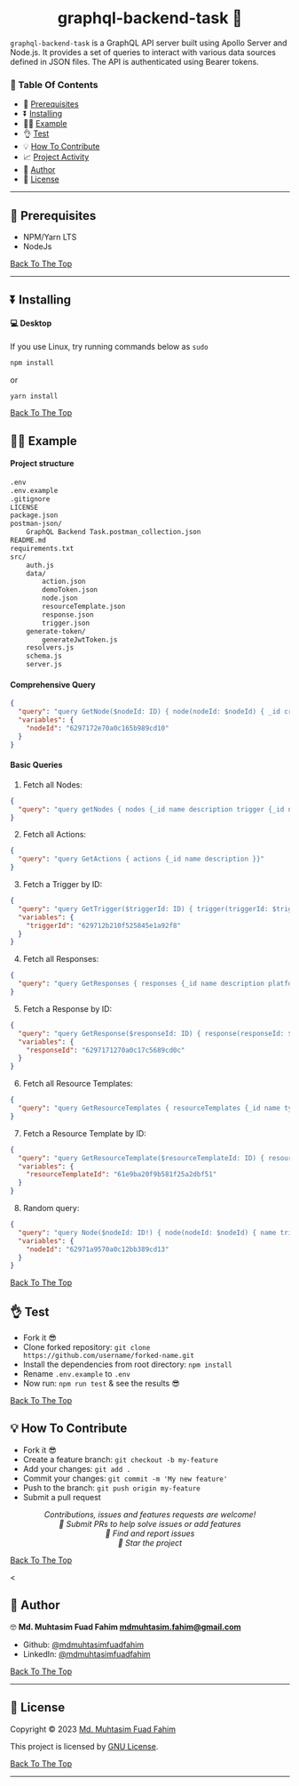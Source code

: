 <h1 id="title" align="center">graphql-backend-task 👋</h1>

`graphql-backend-task` is a GraphQL API server built using Apollo Server and Node.js. It provides a set of queries to interact with various data sources defined in JSON files. The API is authenticated using Bearer tokens.

### 🔖 Table Of Contents

- 🌱 [Prerequisites](#prerequisites)
- ⏬ [Installing](#installing)
- 👨‍💻 [Example](#example)
- 👌 [Test](#test)
- 💡 [How To Contribute](#how-to-contribute)
- 📈 [Project Activity](#project-activity)
- 👤 [Author](#author)
- 🔏 [License](#license)

---

<h2 id="prerequisites">🌱 Prerequisites</h2>

- NPM/Yarn LTS
- NodeJs

[Back To The Top](#title)

---

<h2 id="installing">⏬ Installing</h2>

#### 💻 Desktop

If you use Linux, try running commands below as `sudo`

```sh
npm install
```

or

```sh
yarn install
```

[Back To The Top](#title)

<h2 id="example">👨‍💻 Example</h2>

#### Project structure

```sh
.env
.env.example
.gitignore
LICENSE
package.json
postman-json/
    GraphQL Backend Task.postman_collection.json
README.md
requirements.txt
src/
    auth.js
    data/
        action.json
        demoToken.json
        node.json
        resourceTemplate.json
        response.json
        trigger.json
    generate-token/
        generateJwtToken.js
    resolvers.js
    schema.js
    server.js
```

#### Comprehensive Query

```json
{
  "query": "query GetNode($nodeId: ID) { node(nodeId: $nodeId) { _id createdAt updatedAt name description parents {name} root trigger { _id name description params functionString resourceTemplateId createdAt updatedAt} responses { _id name description platforms tags createdAt updatedAt } actions postActions { _id name functionString description params resourceTemplateId resourceTemplate {_id name type key description schema integrationId functionString requestedVerification verified published createdAt updatedAt } createdAt updatedAt } position priority compositeId global colour redirect memberTagging memberTagging } }",
  "variables": {
    "nodeId": "6297172e70a0c165b989cd10"
  }
}
```

#### Basic Queries

1. Fetch all Nodes:

```json
{
  "query": "query getNodes { nodes {_id name description trigger {_id name} actions postActions { _id name functionString description params resourceTemplateId resourceTemplate {_id name type key description schema integrationId functionString requestedVerification verified published createdAt updatedAt } createdAt updatedAt } position priority compositeId global colour redirect memberTagging memberTagging }}"
}
```

2. Fetch all Actions:

```json
{
  "query": "query GetActions { actions {_id name description }}"
}
```

3. Fetch a Trigger by ID:

```json
{
  "query": "query GetTrigger($triggerId: ID) { trigger(triggerId: $triggerId) {_id  name description }}",
  "variables": {
    "triggerId": "629712b210f525845e1a92f8"
  }
}
```

4. Fetch all Responses:

```json
{
  "query": "query GetResponses { responses {_id name description platforms tags }}"
}
```

5. Fetch a Response by ID:

```json
{
  "query": "query GetResponse($responseId: ID) { response(responseId: $responseId) {_id name description platforms tags }}",
  "variables": {
    "responseId": "6297171270a0c17c5689cd0c"
  }
}
```

6. Fetch all Resource Templates:

```json
{
  "query": "query GetResourceTemplates { resourceTemplates {_id name type description schema requestedVerification verified published integrationId functionString key }}"
}
```

7. Fetch a Resource Template by ID:

```json
{
  "query": "query GetResourceTemplate($resourceTemplateId: ID) { resourceTemplate(resourceTemplateId: $resourceTemplateId) {_id name type description schema requestedVerification verified published integrationId functionString key }}",
  "variables": {
    "resourceTemplateId": "61e9ba20f9b581f25a2dbf51"
  }
}
```

8. Random query:

```json
{
  "query": "query Node($nodeId: ID!) { node(nodeId: $nodeId) { name triggerId trigger {_id resourceTemplateId } responseIds actionIds parentIds parents { name description actionIds parentIds responseIds } } } ",
  "variables": {
    "nodeId": "62971a9570a0c12bb389cd13"
  }
}
```

[Back To The Top](#title)

<h2 id="test">👌 Test</h2>

- Fork it 😎
- Clone forked repository: `git clone https://github.com/username/forked-name.git`
- Install the dependencies from root directory: `npm install`
- Rename `.env.example` to `.env`
- Now run: `npm run test` & see the results 😎

[Back To The Top](#title)

<h2 id="how-to-contribute">💡 How To Contribute</h2>

- Fork it 😎
- Create a feature branch: `git checkout -b my-feature`
- Add your changes: `git add .`
- Commit your changes: `git commit -m 'My new feature'`
- Push to the branch: `git push origin my-feature`
- Submit a pull request

<p align="center">
<i>Contributions, issues and features requests are welcome!</i><br />
<i>📮 Submit PRs to help solve issues or add features</i><br />
<i>🐛 Find and report issues</i><br />
<i>🌟 Star the project</i><br />
</p>

[Back To The Top](#title)

<<h2 id="author">👤 Author</h2>

🤓 **Md. Muhtasim Fuad Fahim <mdmuhtasim.fahim@gmail.com>**

- Github: [@mdmuhtasimfuadfahim](https://github.com/mdmuhtasimfuadfahim)
- LinkedIn: [@mdmuhtasimfuadfahim](https://www.linkedin.com/in/mdmuhtasimfuadfahim)

[Back To The Top](#title)

---

<h2 id="license">🔏 License</h2>

Copyright © 2023 [Md. Muhtasim Fuad Fahim](https://github.com/mdmuhtasimfuadfahim)

This project is licensed by [GNU License](https://www.gnu.org/licenses/gpl-3.0.en.html).

[Back To The Top](#title)

---
